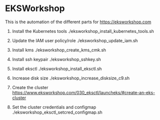 # EKSWorkshop

This is the automation of the different parts for https://eksworkshop.com

1. Install the Kubernetes tools 
./eksworkshop_install_kubernetes_tools.sh 

2. Update the IAM user policy/role
./eksworkshop_update_iam.sh 

3. Install kms
./eksworkshop_create_kms_cmk.sh  

4. Install ssh keypair
./eksworkshop_sshkey.sh 

5. Install eksctl
./eksworkshop_install_eksctl.sh 

6. Increase disk size
./eksworkshop_increase_disksize_c9.sh

7. Create the cluster
https://www.eksworkshop.com/030_eksctl/launcheks/#create-an-eks-cluster

8. Set the cluster credentials and configmap
./eksworkshop_eksctl_setcred_configmap.sh 
